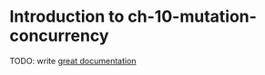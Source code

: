# Introduction to ch-10-mutation-concurrency

TODO: write [great documentation](http://jacobian.org/writing/what-to-write/)
